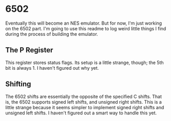 # 6502

Eventually this will become an NES emulator. But for now, I'm just working on the 6502 part. I'm going to use this readme to log weird little things I find during the process of building the emulator.

## The P Register

This register stores status flags. Its setup is a little strange, though; the 5th bit is always 1. I haven't figured out why yet.

## Shifting

The 6502 shifts are essentially the opposite of the specified C shifts. That is, the 6502 supports signed left shifts, and unsigned right shifts. This is a little strange because it seems simpler to implement signed right shifts and unsigned left shifts. I haven't figured out a smart way to handle this yet.


